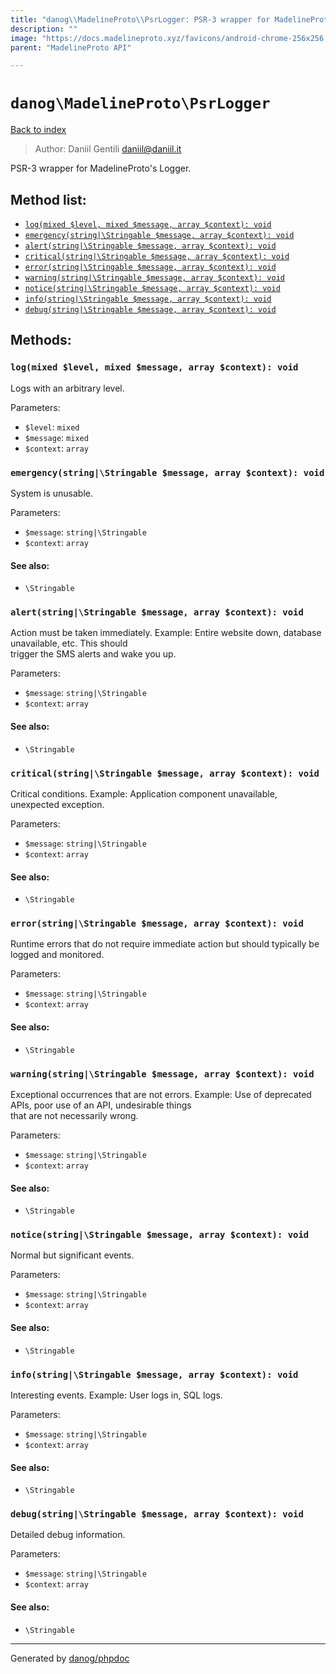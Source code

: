 ```yaml
---
title: "danog\\MadelineProto\\PsrLogger: PSR-3 wrapper for MadelineProto's Logger."
description: ""
image: "https://docs.madelineproto.xyz/favicons/android-chrome-256x256.png"
parent: "MadelineProto API"

---
```

# `danog\MadelineProto\PsrLogger`
[Back to index](../../index.html)

> Author: Daniil Gentili <daniil@daniil.it>  
  

PSR-3 wrapper for MadelineProto's Logger.  




## Method list:
* [`log(mixed $level, mixed $message, array $context): void`](#log-mixed-level-mixed-message-array-context-void)
* [`emergency(string|\Stringable $message, array $context): void`](#emergency-string-stringable-message-array-context-void)
* [`alert(string|\Stringable $message, array $context): void`](#alert-string-stringable-message-array-context-void)
* [`critical(string|\Stringable $message, array $context): void`](#critical-string-stringable-message-array-context-void)
* [`error(string|\Stringable $message, array $context): void`](#error-string-stringable-message-array-context-void)
* [`warning(string|\Stringable $message, array $context): void`](#warning-string-stringable-message-array-context-void)
* [`notice(string|\Stringable $message, array $context): void`](#notice-string-stringable-message-array-context-void)
* [`info(string|\Stringable $message, array $context): void`](#info-string-stringable-message-array-context-void)
* [`debug(string|\Stringable $message, array $context): void`](#debug-string-stringable-message-array-context-void)

## Methods:
### `log(mixed $level, mixed $message, array $context): void`

Logs with an arbitrary level.


Parameters:

* `$level`: `mixed`   
* `$message`: `mixed`   
* `$context`: `array`   



### `emergency(string|\Stringable $message, array $context): void`

System is unusable.


Parameters:

* `$message`: `string|\Stringable`   
* `$context`: `array`   


#### See also: 
* `\Stringable`




### `alert(string|\Stringable $message, array $context): void`

Action must be taken immediately.
Example: Entire website down, database unavailable, etc. This should  
trigger the SMS alerts and wake you up.

Parameters:

* `$message`: `string|\Stringable`   
* `$context`: `array`   


#### See also: 
* `\Stringable`




### `critical(string|\Stringable $message, array $context): void`

Critical conditions.
Example: Application component unavailable, unexpected exception.

Parameters:

* `$message`: `string|\Stringable`   
* `$context`: `array`   


#### See also: 
* `\Stringable`




### `error(string|\Stringable $message, array $context): void`

Runtime errors that do not require immediate action but should typically
be logged and monitored.


Parameters:

* `$message`: `string|\Stringable`   
* `$context`: `array`   


#### See also: 
* `\Stringable`




### `warning(string|\Stringable $message, array $context): void`

Exceptional occurrences that are not errors.
Example: Use of deprecated APIs, poor use of an API, undesirable things  
that are not necessarily wrong.

Parameters:

* `$message`: `string|\Stringable`   
* `$context`: `array`   


#### See also: 
* `\Stringable`




### `notice(string|\Stringable $message, array $context): void`

Normal but significant events.


Parameters:

* `$message`: `string|\Stringable`   
* `$context`: `array`   


#### See also: 
* `\Stringable`




### `info(string|\Stringable $message, array $context): void`

Interesting events.
Example: User logs in, SQL logs.

Parameters:

* `$message`: `string|\Stringable`   
* `$context`: `array`   


#### See also: 
* `\Stringable`




### `debug(string|\Stringable $message, array $context): void`

Detailed debug information.


Parameters:

* `$message`: `string|\Stringable`   
* `$context`: `array`   


#### See also: 
* `\Stringable`




---
Generated by [danog/phpdoc](https://phpdoc.daniil.it)
